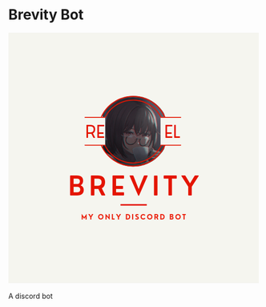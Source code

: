 # Brevity Bot
[![Header](https://raw.githubusercontent.com/FemiBlack/brevity-bot-discord/main/images/banner.png "Header")](https://femiblack.github.io/)

A discord bot
